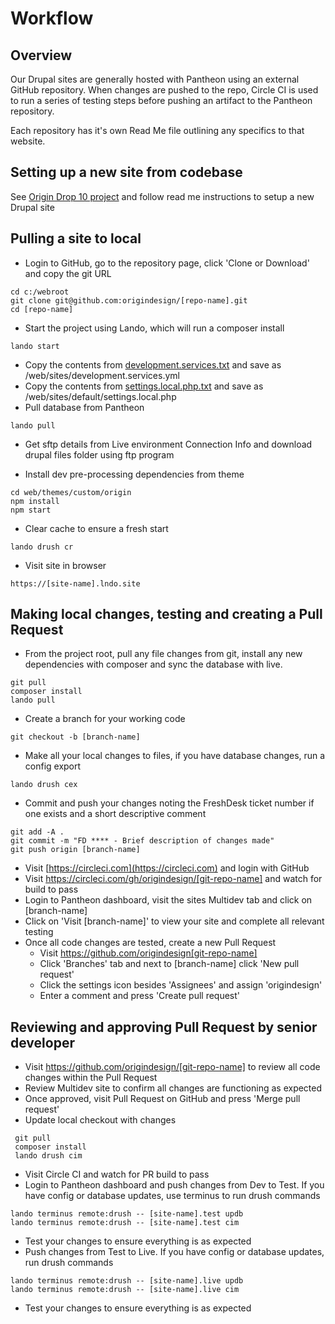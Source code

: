 # Workflow

## Overview
Our Drupal sites are generally hosted with Pantheon using an external GitHub repository. When changes are pushed to the repo, Circle CI is used to run a series of testing steps before pushing an artifact to the Pantheon repository. 

Each repository has it's own Read Me file outlining any specifics to that website.

## Setting up a new site from codebase

See [Origin Drop 10 project](https://github.com/origindesign/origin-drop-10) and follow read me instructions to setup a new Drupal site

## Pulling a site to local
- Login to GitHub, go to the repository page, click 'Clone or Download' and copy the git URL
````
cd c:/webroot
git clone git@github.com:origindesign/[repo-name].git
cd [repo-name]
````
- Start the project using Lando, which will run a composer install
````
lando start
````
- Copy the contents from [development.services.txt](https://github.com/origindesign/origin-drop-9/blob/master/web/sites/development.services.txt) and save as /web/sites/development.services.yml
- Copy the contents from [settings.local.php.txt](https://github.com/origindesign/origin-drop-9/blob/master/web/sites/default/settings.local.php.txt) and save as /web/sites/default/settings.local.php
- Pull database from Pantheon
````
lando pull
````
- Get sftp details from Live environment Connection Info and download drupal files folder using ftp program

- Install dev pre-processing dependencies from theme
````
cd web/themes/custom/origin
npm install
npm start
````
- Clear cache to ensure a fresh start
````
lando drush cr
````
- Visit site in browser
````
https://[site-name].lndo.site
````

## Making local changes, testing and creating a Pull Request
- From the project root, pull any file changes from git, install any new dependencies with composer and sync the database with live.
````
git pull
composer install
lando pull
````
- Create a branch for your working code
````
git checkout -b [branch-name]
````
- Make all your local changes to files, if you have database changes, run a config export
````
lando drush cex
````
- Commit and push your changes noting the FreshDesk ticket number if one exists and a short descriptive comment
````
git add -A .
git commit -m "FD **** - Brief description of changes made"
git push origin [branch-name]
````
- Visit [https://circleci.com](https://circleci.com) and login with GitHub
- Visit https://circleci.com/gh/origindesign/[git-repo-name] and watch for build to pass
- Login to Pantheon dashboard, visit the sites Multidev tab and click on [branch-name]
- Click on 'Visit [branch-name]' to view your site and complete all relevant testing
- Once all code changes are tested, create a new Pull Request
  - Visit https://github.com/origindesign[git-repo-name]
  - Click 'Branches' tab and next to [branch-name] click 'New pull request'
  - Click the settings icon besides 'Assignees' and assign 'origindesign'
  - Enter a comment and press 'Create pull request'

## Reviewing and approving Pull Request by senior developer
- Visit https://github.com/origindesign/[git-repo-name] to review all code changes within the Pull Request
- Review Multidev site to confirm all changes are functioning as expected
- Once approved, visit Pull Request on GitHub and press 'Merge pull request'
- Update local checkout with changes
````
 git pull
 composer install
 lando drush cim
````
- Visit Circle CI and watch for PR build to pass
- Login to Pantheon dashboard and push changes from Dev to Test. If you have config or database updates, use terminus to run drush commands
````
lando terminus remote:drush -- [site-name].test updb
lando terminus remote:drush -- [site-name].test cim
````
- Test your changes to ensure everything is as expected
- Push changes from Test to Live. If you have config or database updates, run drush commands
````
lando terminus remote:drush -- [site-name].live updb
lando terminus remote:drush -- [site-name].live cim
````
- Test your changes to ensure everything is as expected
